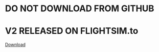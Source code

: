 # DO NOT DOWNLOAD FROM GITHUB
# V2 RELEASED ON FLIGHTSIM.to
[Download](https://flightsim.to/file/2246/jplogistics-c152-enhancement-mod)